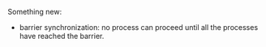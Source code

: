Something new:

* barrier synchronization: no process can proceed
until all the processes have reached the barrier.

